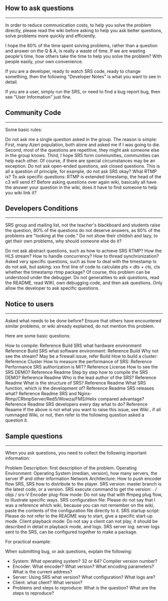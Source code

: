 ## **How to ask questions**
***


In order to reduce communication costs, to help you solve the problem directly, please read the wiki before asking to help you ask better questions, solve problems more quickly and efficiently.

I hope the 80% of the time spent solving problems, rather than a question and answer on the Q & A, is really a waste of time. If we are wasting people's time, how others take the time to help you solve the problem? With people easily, your own convenience.

If you are a developer, ready to watch SRS code, ready to change something, then the following "Developer Notes" is what you want to see in detail.

If you are a user, simply run the SRS, or need to find a bug report bug, then see "User Information" just fine.


## **Community Code**
***


Some basic rules:

Do not ask me a single question asked in the group. The reason is simple: First, many Azeri population, both alone and asked me if I was going to die. Second, most of the questions are repetitive, they might ask someone else in the group knows. Third, I hope SRS form communities, communities can help each other. Of course, if there are special circumstances may be an exception.
Do not ask open-ended questions, ask closed questions. This is all a question of principle, for example, do not ask SRS okay? What RTMP is? To ask specific questions: RTMP is extended timestamp, the head of the c3 will send it?
Before asking questions over again wiki, basically all have the answer your question in the wiki, does it have to find someone to help you wiki link it?


## **Developers Conditions**
***

SRS group and mailing list, not the teacher's blackboard and students raise the question, 80% of the questions do not deserve answers, as 80% of the problems are "looking at the code." Do not show their childish and lazy, to get their own problems, why should someone else do it?

Do not ask abstract questions, such as how to achieve SRS RTMP? How the HLS stream? How to handle concurrency? How to thread synchronization?
Asked very specific questions, such as how to deal with the timestamp ts do not ask, but asking: xxx first line of code to calculate pts = dts + cts, cts whether the timestamp rtmp package? Of course, this problem can be understood under the debugger.
Do not generalities to ask questions, read the README, read WIKI, own debugging code, and then ask questions. Only allow the developer to ask specific questions.

## **Notice to users**
***

Asked what needs to be done before? Ensure that others have encountered similar problems, or wiki already explained, do not mention this problem.

Here are some basic questions:

How to compile: Reference Build
SRS what hardware environment: Reference Build
SRS what software environment: Reference Build
Why not see the stream? May be a firewall issue, refer Build
How to build a cluster: Reference Cluster
How to measure the performance of SRS: Reference Performance
SRS authorization is MIT? Reference License
How to see the SRS DEMO? Reference Readme
Step by step how to compile the SRS DEMO? Reference Readme
Who is the lead author of the SRS? Reference Readme
What is the structure of SRS? Reference Readme
What SRS function, which is the development of? Reference Readme
SRS releases what? Reference Readme
SRS and Nginx-Rtmp/CRtmpServer/Red5/Wowza/FMS/Helix compared advantage? Reference Readme
SRS developers every day what to do? Reference Reaame
If the above is not what you want to raise this issue, see Wiki , if all rummaged Wiki, or not, then refer to the following question asked a question it.

## **Sample questions**
***

When you ask questions, you need to collect the following important information:

Problem Description: first description of the problem.
Operating Environment: Operating System (median, version), how many servers, the server IP and other information
Network Architecture: How to push encoder flow SRS, SRS how to distribute to the player.
SRS version: master branch is the latest code, or a version. SRS execute command to get the version: . / objs / srs-V
Encoder plug-flow mode: Do not say that with ffmpeg plug flow, to illustrate specific ways.
SRS configuration file: Please do not say that I was a reference which wiki, because you can not remember on the wiki, paste the contents of the configuration file directly to it.
SRS startup script: Please do not refer to the README way to start, give a specific start-up mode.
Client playback mode: Do not say a client can not play, it should be described in detail in playback mode, and logs.
SRS server log: server logs sent to the SRS, can be configured together to make a package.

For practical example:

When submitting bug, or ask questions, explain the following:
* System: What operating system? 32 or 64? Compiler version number?
* Encoder: What encoder? What version? What encoding parameters? What is the current address?
* Server: Using SRS what version? What configuration? What logs are?
* Client: what client? What version?
* Problems and steps to reproduce: What is the question? What are the steps to reproduce?


